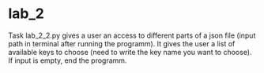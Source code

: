 # lab_2
Task lab_2_2.py gives a user an access to different parts of a json file (input path in terminal after running the programm).
It gives the user a list of available keys to choose (need to write the key name you want to choose). If input is empty, end the programm.
